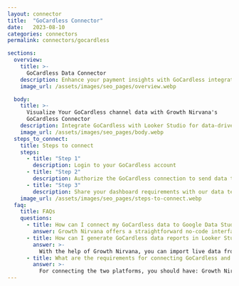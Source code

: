```yaml
---
layout: connector
title:  "GoCardless Connector"
date:   2023-08-10
categories: connectors
permalink: connectors/gocardless

sections:
  overview:
    title: >-
      GoCardless Data Connector
    description: Enhance your payment insights with GoCardless integration. Seamlessly merge payment data from GoCardless with Looker Studio's analytical capabilities, unlocking insights that drive payment strategies, customer experiences, and financial growth.
    image_url: /assets/images/seo_pages/overview.webp

  body:
    title: >-
      Visualize Your GoCardless channel data with Growth Nirvana's
      GoCardless Connector
    description: Integrate GoCardless with Looker Studio for data-driven payment analytics that guide your financial strategies.
    image_url: /assets/images/seo_pages/body.webp
  steps_to_connect:
    title: Steps to connect
    steps:
      - title: "Step 1"
        description: Login to your GoCardless account
      - title: "Step 2"
        description: Authorize the GoCardless connection to send data to Growth Nirvana
      - title: "Step 3"
        description: Share your dashboard requirements with our data team. We will build the report for you.
    image_url: /assets/images/seo_pages/steps-to-connect.webp
  faq:
    title: FAQs
    questions:
      - title: How can I connect my GoCardless data to Google Data Studio/Looker Studio?
        answer: Growth Nirvana offers a straightforward no-code interface to connect to GoCardless data sources.
      - title: How can I generate GoCardless data reports in Looker Studio?
        answer: >-
          With the help of Growth Nirvana, you can import live data from GoCardless into Looker Studio. These data can be viewed in charts, tables, and dashboards to generate branded reports that can be shared instantly.
      - title: What are the requirements for connecting GoCardless and Looker Studio?
        answer: >-
          For connecting the two platforms, you should have: Growth Nirvana Account and GoCardless Ads Account
---
```

